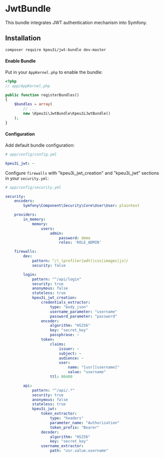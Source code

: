 JwtBundle
=========

This bundle integrates JWT authentication mechanism into Symfony.

## Installation

```sh
composer require kpeu3i/jwt-bundle dev-master
```

#### Enable Bundle

Put in your `AppKernel.php` to enable the bundle:

```php
<?php
// app/AppKernel.php

public function registerBundles()
{
    $bundles = array(
        // ...
        new \Kpeu3i\JwtBundle\Kpeu3iJwtBundle()
    );
}
```

#### Configuration

Add default bundle configuration:

```yaml
# app/config/config.yml

kpeu3i_jwt: ~
```

Configure `firewalls` with "kpeu3i_jwt_creation" and "kpeu3i_jwt" sections in your `security.yml`:

```yml
# app/config/security.yml

security:
    encoders:
        Symfony\Component\Security\Core\User\User: plaintext

    providers:
        in_memory:
            memory:
                users:
                    admin:
                        password: demo
                        roles: 'ROLE_ADMIN'

    firewalls:
        dev:
            pattern: ^/(_(profiler|wdt)|css|images|js)/
            security: false

        login:
            pattern: "^/api/login"
            security: true
            anonymous: false
            stateless: true
            kpeu3i_jwt_creation:
                credentials_extractor:
                    type: "body_json"
                    username_parameter: "username"
                    password_parameter: "password"
                encoder:
                    algorithm: "HS256"
                    key: "secret_key"
                    passphrase: ~
                token:
                    claims:
                        issuer: ~
                        subject: ~
                        audience: ~
                        user:
                            name: "[usr][username]"
                            value: "username"
                    ttl: 86400

        api:
            pattern: "^/api/.*"
            security: true
            anonymous: false
            stateless: true
            kpeu3i_jwt:
                token_extractor:
                    type: "headers"
                    parameter_name: "Authorization"
                    token_prefix: "Bearer"
                decoder:
                    algorithm: "HS256"
                    key: "secret_key"
                username_extractor:
                    path: "usr.value.username"
```

